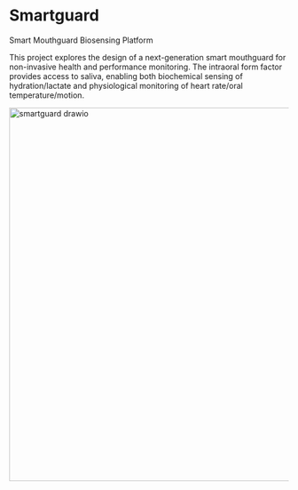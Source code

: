 # Smartguard
Smart Mouthguard Biosensing Platform

This project explores the design of a next-generation smart mouthguard for non-invasive health and performance monitoring. The intraoral form factor provides access to saliva, enabling both biochemical sensing of hydration/lactate and physiological monitoring of heart rate/oral temperature/motion.

<img width="572" height="672" alt="smartguard drawio" src="https://github.com/user-attachments/assets/1ebcb61b-3180-4388-816d-1fbab889c422" />
